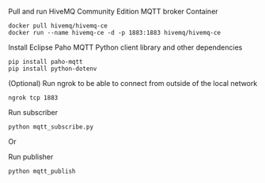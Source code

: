 Pull and run HiveMQ Community Edition MQTT broker Container
```
docker pull hivemq/hivemq-ce
docker run --name hivemq-ce -d -p 1883:1883 hivemq/hivemq-ce
```

Install Eclipse Paho MQTT Python client library and other dependencies
```
pip install paho-mqtt
pip install python-dotenv
```

(Optional) Run ngrok to be able to connect from outside of the local network
```
ngrok tcp 1883
```

Run subscriber
```
python mqtt_subscribe.py
```

Or

Run publisher
```
python mqtt_publish
```
